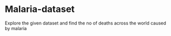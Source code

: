 # Malaria-dataset
Explore the given dataset and find the no of deaths across the world caused by malaria
